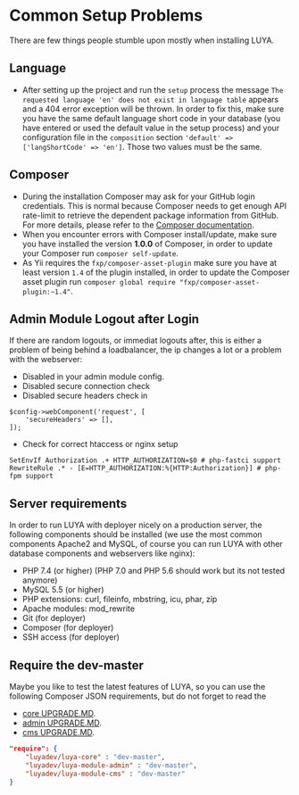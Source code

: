 # Common Setup Problems

There are few things people stumble upon mostly when installing LUYA.

## Language

+ After setting up the project and run the `setup` process the message `The requested language 'en' does not exist in language table` appears and a 404 error exception will be thrown. 
In order to fix this, make sure you have the same default language short code in your database (you have entered or used the default value in the setup process) and your configuration file in the `composition` section `'default' => ['langShortCode' => 'en']`. Those two values must be the same.

## Composer

+ During the installation Composer may ask for your GitHub login credentials. This is normal because Composer needs to get enough API rate-limit to retrieve the dependent package information from GitHub. For more details, please refer to the [Composer documentation](https://getcomposer.org/doc/articles/troubleshooting.md#api-rate-limit-and-oauth-tokens).
+ When you encounter errors with Composer install/update, make sure you have installed the version **1.0.0** of Composer, in order to update your Composer run `composer self-update`.
+ As Yii requires the `fxp/composer-asset-plugin` make sure you have at least version `1.4` of the plugin installed, in order to update the Composer asset plugin run `composer global require "fxp/composer-asset-plugin:~1.4"`.

## Admin Module Logout after Login

If there are random logouts, or immediat logouts after, this is either a problem of being behind a loadbalancer, the ip changes a lot or a problem with the webserver:

+ Disabled <class name="luya\admin\Module" prop="logoutOnUserIpChange" /> in your admin module config.
+ Disabled secure connection check <class name="luya\traits\ApplicationTrait" prop="ensureSecureConnection" />
+ Disabled secure headers check in <class name="yii\web\Request" prop="secureHeaders" />

```
$config->webComponent('request', [
    'secureHeaders' => [],
]);
```

+ Check for correct htaccess or nginx setup

```
SetEnvIf Authorization .+ HTTP_AUTHORIZATION=$0 # php-fastci support
RewriteRule .* - [E=HTTP_AUTHORIZATION:%{HTTP:Authorization}] # php-fpm support
```

## Server requirements

In order to run LUYA with deployer nicely on a production server, the following components should be installed (we use the most common components Apache2 and MySQL, of course you can run LUYA with other database components and webservers like nginx):

+ PHP 7.4 (or higher) (PHP 7.0 and PHP 5.6 should work but its not tested anymore)
+ MySQL 5.5 (or higher)
+ PHP extensions: curl, fileinfo, mbstring, icu, phar, zip
+ Apache modules: mod_rewrite
+ Git (for deployer)
+ Composer (for deployer)
+ SSH access (for deployer)

## Require the dev-master

Maybe you like to test the latest features of LUYA, so you can use the following Composer JSON requirements, but do not forget to read the 

+ [core UPGRADE.MD](https://github.com/luyadev/luya/blob/master/core/UPGRADE.md).
+ [admin UPGRADE.MD](https://github.com/luyadev/luya-module-admin/blob/master/UPGRADE.md).
+ [cms UPGRADE.MD](https://github.com/luyadev/luya-module-cms/blob/master/UPGRADE.md).

```json
"require": {
    "luyadev/luya-core" : "dev-master",
    "luyadev/luya-module-admin" : "dev-master",
    "luyadev/luya-module-cms" : "dev-master"
}
```

